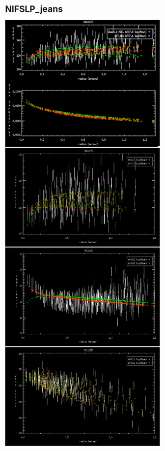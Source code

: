 # NIFSLP_jeans


![](NGC0772_jeans_2MGEs.png   "NGC0772_jeans_2MGEs.png  ")
![](NGC0772_jeans.png   "NGC0772_jeans.png  ")
![](NGC1022_jeans.png   "NGC1022_jeans.png  ")
![](PGC012557_jeans.png "PGC012557_jeans.png")
